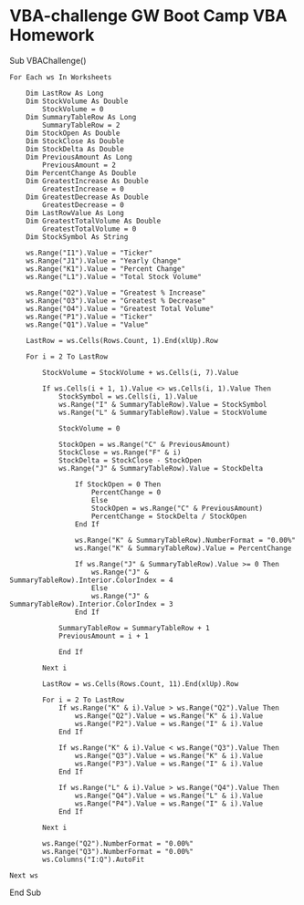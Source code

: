 # VBA-challenge GW Boot Camp VBA Homework

Sub VBAChallenge()

    For Each ws In Worksheets
    
        Dim LastRow As Long
        Dim StockVolume As Double
            StockVolume = 0
        Dim SummaryTableRow As Long
            SummaryTableRow = 2
        Dim StockOpen As Double
        Dim StockClose As Double
        Dim StockDelta As Double
        Dim PreviousAmount As Long
            PreviousAmount = 2
        Dim PercentChange As Double
        Dim GreatestIncrease As Double
            GreatestIncrease = 0
        Dim GreatestDecrease As Double
            GreatestDecrease = 0
        Dim LastRowValue As Long
        Dim GreatestTotalVolume As Double
            GreatestTotalVolume = 0
        Dim StockSymbol As String

        ws.Range("I1").Value = "Ticker"
        ws.Range("J1").Value = "Yearly Change"
        ws.Range("K1").Value = "Percent Change"
        ws.Range("L1").Value = "Total Stock Volume"
        
        ws.Range("O2").Value = "Greatest % Increase"
        ws.Range("O3").Value = "Greatest % Decrease"
        ws.Range("O4").Value = "Greatest Total Volume"
        ws.Range("P1").Value = "Ticker"
        ws.Range("Q1").Value = "Value"

        LastRow = ws.Cells(Rows.Count, 1).End(xlUp).Row
        
        For i = 2 To LastRow
        
            StockVolume = StockVolume + ws.Cells(i, 7).Value
            
            If ws.Cells(i + 1, 1).Value <> ws.Cells(i, 1).Value Then
                StockSymbol = ws.Cells(i, 1).Value
                ws.Range("I" & SummaryTableRow).Value = StockSymbol
                ws.Range("L" & SummaryTableRow).Value = StockVolume
                
                StockVolume = 0

                StockOpen = ws.Range("C" & PreviousAmount)
                StockClose = ws.Range("F" & i)
                StockDelta = StockClose - StockOpen
                ws.Range("J" & SummaryTableRow).Value = StockDelta
                
                    If StockOpen = 0 Then
                        PercentChange = 0
                        Else
                        StockOpen = ws.Range("C" & PreviousAmount)
                        PercentChange = StockDelta / StockOpen
                    End If
                    
                    ws.Range("K" & SummaryTableRow).NumberFormat = "0.00%"
                    ws.Range("K" & SummaryTableRow).Value = PercentChange

                    If ws.Range("J" & SummaryTableRow).Value >= 0 Then
                        ws.Range("J" & SummaryTableRow).Interior.ColorIndex = 4
                        Else
                        ws.Range("J" & SummaryTableRow).Interior.ColorIndex = 3
                    End If
            
                SummaryTableRow = SummaryTableRow + 1
                PreviousAmount = i + 1
                
                End If
                
            Next i

            LastRow = ws.Cells(Rows.Count, 11).End(xlUp).Row
        
            For i = 2 To LastRow
                If ws.Range("K" & i).Value > ws.Range("Q2").Value Then
                    ws.Range("Q2").Value = ws.Range("K" & i).Value
                    ws.Range("P2").Value = ws.Range("I" & i).Value
                End If

                If ws.Range("K" & i).Value < ws.Range("Q3").Value Then
                    ws.Range("Q3").Value = ws.Range("K" & i).Value
                    ws.Range("P3").Value = ws.Range("I" & i).Value
                End If

                If ws.Range("L" & i).Value > ws.Range("Q4").Value Then
                    ws.Range("Q4").Value = ws.Range("L" & i).Value
                    ws.Range("P4").Value = ws.Range("I" & i).Value
                End If

            Next i
     
            ws.Range("Q2").NumberFormat = "0.00%"
            ws.Range("Q3").NumberFormat = "0.00%"
            ws.Columns("I:Q").AutoFit

    Next ws

End Sub
